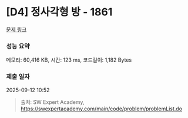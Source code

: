 # [D4] 정사각형 방 - 1861 

[문제 링크](https://swexpertacademy.com/main/code/problem/problemDetail.do?contestProbId=AV5LtJYKDzsDFAXc) 

### 성능 요약

메모리: 60,416 KB, 시간: 123 ms, 코드길이: 1,182 Bytes

### 제출 일자

2025-09-12 10:52



> 출처: SW Expert Academy, https://swexpertacademy.com/main/code/problem/problemList.do